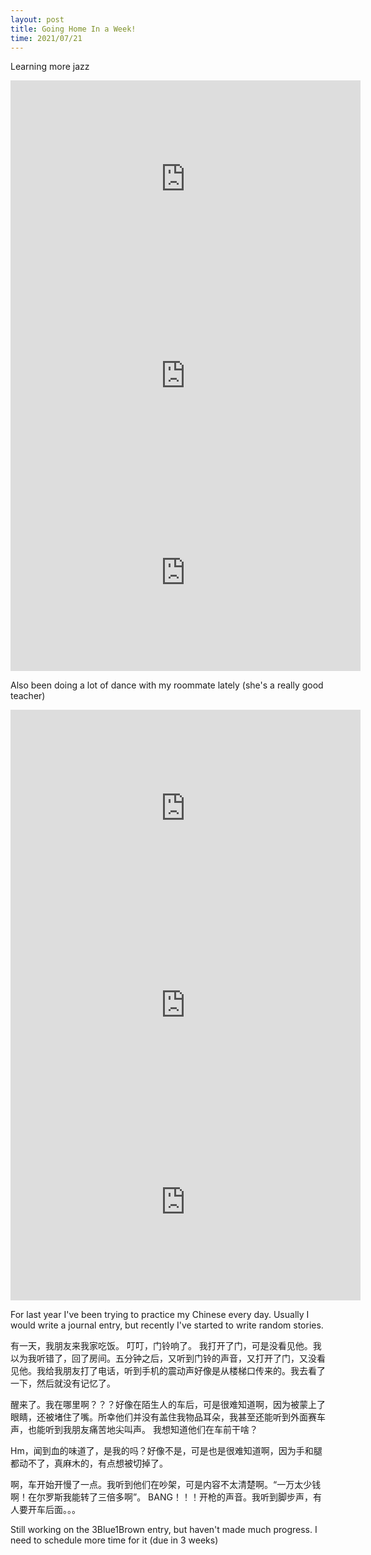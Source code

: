 ```yaml
---
layout: post
title: Going Home In a Week!
time: 2021/07/21
---
```


Learning more jazz

<iframe width="560" height="315" src="https://www.youtube.com/embed/FdtNJJGf0fE" title="YouTube video player" frameborder="0" allow="accelerometer; autoplay; clipboard-write; encrypted-media; gyroscope; picture-in-picture" allowfullscreen></iframe>

<iframe width="560" height="315" src="https://www.youtube.com/embed/zLxNZEufmGc" title="YouTube video player" frameborder="0" allow="accelerometer; autoplay; clipboard-write; encrypted-media; gyroscope; picture-in-picture" allowfullscreen></iframe>

<iframe width="560" height="315" src="https://www.youtube.com/embed/KRZg-bppfTc" title="YouTube video player" frameborder="0" allow="accelerometer; autoplay; clipboard-write; encrypted-media; gyroscope; picture-in-picture" allowfullscreen></iframe>

Also been doing a lot of dance with my roommate lately (she's a really good teacher)

<iframe width="560" height="315" src="https://www.youtube.com/embed/VJHVJTlaIZc" title="YouTube video player" frameborder="0" allow="accelerometer; autoplay; clipboard-write; encrypted-media; gyroscope; picture-in-picture" allowfullscreen></iframe>

<iframe width="560" height="315" src="https://www.youtube.com/embed/qao9QBnS8WE" title="YouTube video player" frameborder="0" allow="accelerometer; autoplay; clipboard-write; encrypted-media; gyroscope; picture-in-picture" allowfullscreen></iframe>

<iframe width="560" height="315" src="https://www.youtube.com/embed/8CXlPQWssAY" title="YouTube video player" frameborder="0" allow="accelerometer; autoplay; clipboard-write; encrypted-media; gyroscope; picture-in-picture" allowfullscreen></iframe>


For last year I've been trying to practice my Chinese every day. Usually I would write a journal entry, but recently I've started to write random stories. 

有一天，我朋友来我家吃饭。
叮叮，门铃响了。
我打开了门，可是没看见他。我以为我听错了，回了房间。五分钟之后，又听到门铃的声音，又打开了门，又没看见他。我给我朋友打了电话，听到手机的震动声好像是从楼梯口传来的。我去看了一下，然后就没有记忆了。

醒来了。我在哪里啊？？？好像在陌生人的车后，可是很难知道啊，因为被蒙上了眼睛，还被堵住了嘴。所幸他们并没有盖住我物品耳朵，我甚至还能听到外面赛车声，也能听到我朋友痛苦地尖叫声。
我想知道他们在车前干啥？

Hm，闻到血的味道了，是我的吗？好像不是，可是也是很难知道啊，因为手和腿都动不了，真麻木的，有点想被切掉了。

啊，车开始开慢了一点。我听到他们在吵架，可是内容不太清楚啊。“一万太少钱啊！在尔罗斯我能转了三倍多啊”。
BANG！！！开枪的声音。我听到脚步声，有人要开车后面。。。

Still working on the 3Blue1Brown entry, but haven't made much progress. I need to schedule more time for it (due in 3 weeks)